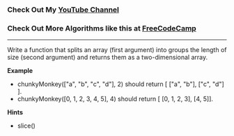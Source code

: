### Check Out My [YouTube Channel](https://www.YouTube.com/CodingTutorials360)

### Check Out More Algorithms like this at <a href="https://www.FreeCodeCamp.com"> FreeCodeCamp</a>

---

Write a function that splits an array (first argument) into groups the length of size (second argument) and returns them as a two-dimensional array.

**Example**

- chunkyMonkey(["a", "b", "c", "d"], 2) should return [ ["a", "b"], ["c", "d"] ].
- chunkyMonkey([0, 1, 2, 3, 4, 5], 4) should return [ [0, 1, 2, 3], [4, 5]].

**Hints**

- slice()

